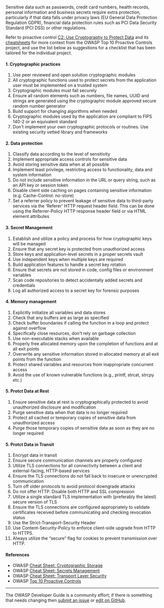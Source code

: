 Sensitive data such as passwords, credit card numbers, health records, personal information and business secrets
require extra protection, particularly if that data falls under privacy laws (EU General Data Protection Regulation GDPR),
financial data protection rules such as PCI Data Security Standard (PCI DSS) or other regulations.

Refer to proactive control [C2: Use Cryptography to Protect Data][control2] and its [cheatsheets][csproactive-c8]
for more context from the OWASP Top 10 Proactive Controls project,
and use the list below as suggestions for a checklist that has been tailored for the individual project.

#### 1. Cryptographic practices

1. Use peer reviewed and open solution cryptographic modules
2. All cryptographic functions used to protect secrets from the application user must be implemented on a trusted system
3. Cryptographic modules must fail securely
4. Ensure all random elements such as numbers, file names, UUID and strings are generated
    using the cryptographic module approved secure random number generator
5. Build support for changing algorithms when needed
6. Cryptographic modules used by the application are compliant to FIPS 140-2 or an equivalent standard
7. Don't implement your own cryptographic protocols or routines. Use existing security vetted library and frameworks

#### 2. Data protection

1. Classify data according to the level of sensitivity
2. Implement appropriate access controls for sensitive data
5. Avoid storing sensitive data when at all possible
6. Implement least privilege, restricting access to functionality, data and system information
7. Do not include sensitive information in the URL or query string, such as an API key or session token
8. Disable client side caching on pages containing sensitive information (e.g. Cache-Control: no-store)
9. Set a referrer policy to prevent leakage of sensitive data to third-party services via the 'Referer' HTTP request header
    field. This can be done using the Referrer-Policy HTTP response header field or via HTML element attributes

#### 3. Secret Management

1. Establish and utilize a policy and process for how cryptographic keys will be managed
2. Ensure that any secret key is protected from unauthorized access
3. Store keys and application-level secrets in a proper secrets vault
4. Use independent keys when multiple keys are required
5. Build application features to handle a secret key rotation
6. Ensure that secrets are not stored in code, config files or environment variables
8. Scan code repositories to detect accidentally added secrets and credentials
9. Log all authorized access to a secret key for forensic purposes

#### 4. Memory management

1. Explicitly initialize all variables and data stores
2. Check that any buffers are as large as specified
3. Check buffer boundaries if calling the function in a loop and protect against overflow
4. Specifically close resources, don't rely on garbage collection
5. Use non-executable stacks when available
6. Properly free allocated memory upon the completion of functions and at all exit points
7. Overwrite any sensitive information stored in allocated memory at all exit points from the function
8. Protect shared variables and resources from inappropriate concurrent access
9. Avoid the use of known vulnerable functions (e.g., printf, strcat, strcpy etc.)

#### 5. Protct Data at Rest

1. Ensure sensitive data at rest is cryptographically protected to avoid unauthorized disclosure and modification
2. Purge sensitive data when that data is no longer required
3. Protect all cached or temporary copies of sensitive data from unauthorized access
4. Purge those temporary copies of sensitive data as soon as they are no longer required

#### 5. Protct Data in Transit

1. Encrypt data in transit
2. Ensure secure communication channels are properly configured
3. Utilize TLS connections for all connectivity between a client and external-facing, HTTP-based services
4. Ensure the TLS connections do not fall back to insecure or unencrypted communication
5. Turn off older protocols to avoid protocol downgrade attacks
6. Do not offer HTTP. Disable both HTTP and SSL compression
7. Utilize a single standard TLS implementation with (preferably the latest) secure version of TLS
8. Ensure the TLS connections are configured appropriately to validate certificates received before communicating and
   checking revocation status
9. Use the Strict-Transport-Security Header
10. Use Content-Security-Policy to enforce client-side upgrade from HTTP to HTTPS.
11. Always utilize the “secure” flag for cookies to prevent transmission over HTTP.

#### References

* OWASP [Cheat Sheet: Cryptographic Storage][cscs]
* OWASP [Cheat Sheet: Secrets Management][cssm]
* OWASP [Cheat Sheet: Transport Layer Security][cstls]
* OWASP [Top 10 Proactive Controls][proactive10]

----

The OWASP Developer Guide is a community effort; if there is something that needs changing
then [submit an issue][issue060208] or [edit on GitHub][edit060208].

[csproactive-c8]: https://cheatsheetseries.owasp.org/IndexProactiveControls.html#c8-protect-data-everywhere
[control2]: https://top10proactive.owasp.org/the-top-10/c2-crypto/
[cscs]: https://cheatsheetseries.owasp.org/cheatsheets/Cryptographic_Storage_Cheat_Sheet
[cssm]: https://cheatsheetseries.owasp.org/cheatsheets/Secrets_Management_Cheat_Sheet
[cstls]: https://cheatsheetseries.owasp.org/cheatsheets/Transport_Layer_Security_Cheat_Sheet.html
[edit060208]: https://github.com/OWASP/DevGuide/blob/main/docs/en/04-design/02-web-app-checklist/08-protect-data.md
[issue060208]: https://github.com/OWASP/DevGuide/issues/new?labels=enhancement&template=request.md&title=Update:%2004-design/02-web-app-checklist/08-protect-data
[proactive10]: https://top10proactive.owasp.org/
